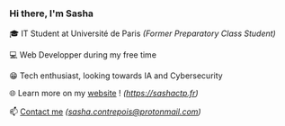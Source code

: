 ### Hi there, I'm Sasha

🎓 IT Student at Université de Paris *(Former Preparatory Class Student)*

💻 Web Developper during my free time

😁 Tech enthusiast, looking towards IA and Cybersecurity

🌐 Learn more on my [website](http://sashactp.fr) ! *(https://sashactp.fr)*

📫 [Contact me](mailto:sasha.contrepois@protonmail.com) *(sasha.contrepois@protonmail.com)*
